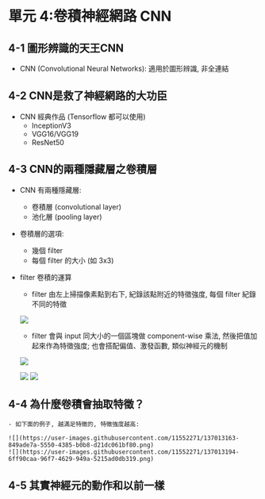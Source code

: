 單元 4:卷積神經網路 CNN
=========================

## 4-1 圖形辨識的天王CNN
- CNN (Convolutional Neural Networks): 適用於圖形辨識, 非全連結

## 4-2 CNN是救了神經網路的大功臣
- CNN 經典作品 (Tensorflow 都可以使用)
	- InceptionV3
	- VGG16/VGG19
	- ResNet50

## 4-3 CNN的兩種隱藏層之卷積層
- CNN 有兩種隱藏層:
	- 卷積層 (convolutional layer)
	- 池化層 (pooling layer)
- 卷積層的選項:
	- 幾個 filter
	- 每個 filter 的大小 (如 3x3)
- filter 卷積的運算
	- filter 由左上掃描像素點到右下, 紀錄該點附近的特徵強度, 每個 filter 紀錄不同的特徵

	![](https://user-images.githubusercontent.com/11552271/137012451-fce9e019-fec5-4cc4-9852-aecd534b8079.png)

	- filter 會與 input 同大小的一個區塊做 component-wise 乘法, 然後把值加起來作為特徵強度; 也會搭配偏值、激發函數, 類似神經元的機制

	![](https://user-images.githubusercontent.com/11552271/137012131-73215cf5-0b2b-41b2-99a9-e57e1ab5941a.png)

	![](https://user-images.githubusercontent.com/11552271/137012228-3eb561d1-e36e-487d-960d-e38dd8c8018f.png)
	![](https://user-images.githubusercontent.com/11552271/137012250-5e35db16-8281-4b70-b905-b9d64d664ebf.png)

## 4-4 為什麼卷積會抽取特徵？
	- 如下面的例子, 越滿足特徵的, 特徵強度越高:
	
	![](https://user-images.githubusercontent.com/11552271/137013163-849ade7a-5550-4385-b0b8-d21dc061bf80.png)
	![](https://user-images.githubusercontent.com/11552271/137013194-6ff90caa-96f7-4629-949a-5215ad0db319.png)

## 4-5 其實神經元的動作和以前一樣
